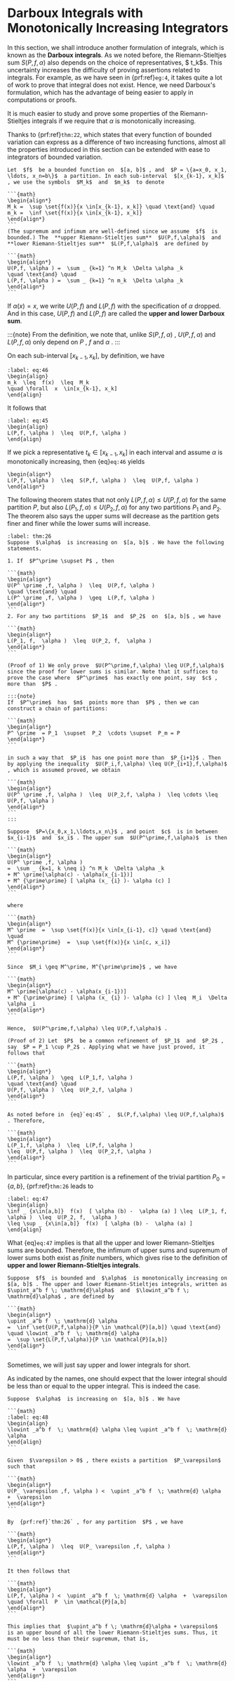 ```{index} Darboux integrals
```
```{index} upper Riemann-Stieltjes sum
```
```{index} lower Riemann-Stieltjes sum
```
```{index} upper Darboux sum
```
```{index} lower Darboux sum
```
```{index} upper Riemann-Stieltjes integral
```
```{index} lower Riemann-Stieltjes integral
```
# Darboux Integrals with Monotonically Increasing Integrators

In this section, we shall introduce another formulation of integrals, which is known as the **Darboux integrals**. As we noted before, the Riemann-Stieltjes sum $S(P,f,\alpha)$ also depends on the choice of representatives, $ t_k$s. This uncertainty increases the difficulty of proving assertions related to integrals. For example, as we have seen in {prf:ref}`eg:4`, it takes quite a lot of work to prove that integral does not exist. Hence, we need Darboux's formulation, which has the advantage of being easier to apply in computations or proofs.



It is much easier to study and prove some properties of the Riemann-Stieltjes integrals if we require that $\alpha$ is monotonically increasing.



Thanks to {prf:ref}`thm:22`, which states that every function of bounded variation can express as a difference of two increasing functions, almost all the properties introduced in this section can be extended with ease to integrators of bounded variation.



````{prf:definition}
Let  $f$  be a bounded function on  $[a, b]$ , and  $P = \{a=x_0, x_1, \ldots, x_n=b\}$  a partition. In each sub-interval  $[x_{k-1}, x_k]$ , we use the symbols  $M_k$  and  $m_k$  to denote

```{math}
\begin{align*}
M_k =  \sup \set{f(x)}{x \in[x_{k-1}, x_k]} \quad \text{and} \quad
m_k =  \inf \set{f(x)}{x \in[x_{k-1}, x_k]}
\end{align*}
```
(The supremum and infimum are well-defined since we assume  $f$  is bounded.) The  **upper Riemann-Stieltjes sum**  $U(P,f,\alpha)$  and  **lower Riemann-Stieltjes sum**  $L(P,f,\alpha)$  are defined by

```{math}
\begin{align*}
U(P,f, \alpha ) =  \sum _ {k=1} ^n M_k  \Delta \alpha _k
\quad \text{and} \quad
L(P,f, \alpha ) =  \sum _ {k=1} ^n m_k  \Delta \alpha _k
\end{align*}
```
````

If $\alpha(x) = x$, we write $U(P,f)$ and $L(P,f)$ with the specification of $\alpha$ dropped. And in this case, $U(P,f)$ and $L(P,f)$ are called the **upper and lower Darboux sum**.


:::{note}
From the definition, we note that, unlike  $S(P,f,\alpha)$ ,  $U(P,f,\alpha)$  and  $L(P,f,\alpha)$  only depend on  $P$ ,  $f$  and  $\alpha$ .
:::

On each sub-interval $[x_{k-1}, x_k]$, by definition, we have

```{math}
:label: eq:46
\begin{align}
m_k  \leq  f(x)  \leq  M_k
\quad \forall  x  \in[x_{k-1}, x_k]
\end{align}
```

It follows that

```{math}
:label: eq:45
\begin{align}
L(P,f, \alpha )  \leq  U(P,f, \alpha )
\end{align}
```

If we pick a representative $t_k \in[x_{k-1}, x_k]$ in each interval and assume $\alpha$ is monotonically increasing, then {eq}`eq:46` yields

```{math}
\begin{align*}
L(P,f, \alpha )  \leq  S(P,f, \alpha )  \leq  U(P,f, \alpha )
\end{align*}
```

The following theorem states that not only $L(P,f,\alpha) \leq U(P,f,\alpha)$ for the same partition $P$, but also $L(P_1,f,\alpha) \leq U(P_2,f,\alpha)$ for any two partitions $P_1$ and $P_2$. The theorem also says the upper sums will decrease as the partition gets finer and finer while the lower sums will increase.


````{prf:theorem}
:label: thm:26
Suppose  $\alpha$  is increasing on  $[a, b]$ . We have the following statements.

1. If  $P^\prime \supset P$ , then

```{math}
\begin{align*}
U(P^ \prime ,f, \alpha )  \leq  U(P,f, \alpha )
\quad \text{and} \quad
L(P^ \prime ,f, \alpha )  \geq  L(P,f, \alpha )
\end{align*}
```
2. For any two partitions  $P_1$  and  $P_2$  on  $[a, b]$ , we have

```{math}
\begin{align*}
L(P_1, f,  \alpha )  \leq  U(P_2, f,  \alpha )
\end{align*}
```
````

````{prf:proof}
(Proof of 1) We only prove  $U(P^\prime,f,\alpha) \leq U(P,f,\alpha)$  since the proof for lower sums is similar. Note that it suffices to prove the case where  $P^\prime$  has exactly one point, say  $c$ , more than  $P$ .

:::{note}
If  $P^\prime$  has  $m$  points more than  $P$ , then we can construct a chain of partitions:

```{math}
\begin{align*}
P^ \prime  = P_1  \supset  P_2  \cdots \supset  P_m = P
\end{align*}
```

in such a way that  $P_i$  has one point more than  $P_{i+1}$ . Then by applying the inequality  $U(P_i,f,\alpha) \leq U(P_{i+1},f,\alpha)$ , which is assumed proved, we obtain

```{math}
\begin{align*}
U(P^ \prime ,f, \alpha )  \leq  U(P_2,f, \alpha )  \leq \cdots \leq  U(P,f, \alpha )
\end{align*}
```
:::

Suppose  $P=\{x_0,x_1,\ldots,x_n\}$ , and point  $c$  is in between  $x_{i-1}$  and  $x_i$ . The upper sum  $U(P^\prime,f,\alpha)$  is then

```{math}
\begin{align*}
U(P^ \prime ,f, \alpha )
=  \sum _ {k=1, k \neq i} ^n M_k  \Delta \alpha _k
+ M^ \prime[\alpha(c) - \alpha(x_{i-1})]
+ M^ {\prime\prime} [ \alpha (x_ {i} )- \alpha (c) ]
\end{align*}
```

where

```{math}
\begin{align*}
M^ \prime  =  \sup \set{f(x)}{x \in[x_{i-1}, c]} \quad \text{and} \quad
M^ {\prime\prime}  =  \sup \set{f(x)}{x \in[c, x_i]}
\end{align*}
```

Since  $M_i \geq M^\prime, M^{\prime\prime}$ , we have

```{math}
\begin{align*}
M^ \prime[\alpha(c) - \alpha(x_{i-1})]
+ M^ {\prime\prime} [ \alpha (x_ {i} )- \alpha (c) ] \leq  M_i  \Delta \alpha _i
\end{align*}
```

Hence,  $U(P^\prime,f,\alpha) \leq U(P,f,\alpha)$ .

(Proof of 2) Let  $P$  be a common refinement of  $P_1$  and  $P_2$ , say  $P = P_1 \cup P_2$ . Applying what we have just proved, it follows that

```{math}
\begin{align*}
L(P,f, \alpha )  \geq  L(P_1,f, \alpha )
\quad \text{and} \quad
U(P,f, \alpha )  \leq  U(P_2,f, \alpha )
\end{align*}
```

As noted before in  {eq}`eq:45` ,  $L(P,f,\alpha) \leq U(P,f,\alpha)$ . Therefore,

```{math}
\begin{align*}
L(P_1,f, \alpha )  \leq  L(P,f, \alpha )
\leq  U(P,f, \alpha )  \leq  U(P_2,f, \alpha )
\end{align*}
```
````

In particular, since every partition is a refinement of the trivial partition $P_0 = \{a, b\}$, {prf:ref}`thm:26` leads to

```{math}
:label: eq:47
\begin{align}
\inf _ {x\in[a,b]}  f(x)  [ \alpha (b) -  \alpha (a) ] \leq  L(P_1, f,  \alpha )  \leq  U(P_2, f,  \alpha )
\leq \sup _ {x\in[a,b]}  f(x)  [ \alpha (b) -  \alpha (a) ]
\end{align}
```

What {eq}`eq:47` implies is that all the upper and lower Riemann-Stieltjes sums are bounded. Therefore, the infimum of upper sums and supremum of lower sums both exist as *finite* numbers, which gives rise to the definition of **upper and lower Riemann-Stieltjes integrals**.


````{prf:definition}
Suppose  $f$  is bounded and  $\alpha$  is monotonically increasing on  $[a, b]$ . The upper and lower Riemann-Stieltjes integrals, written as  $\upint_a^b f \; \mathrm{d}\alpha$  and  $\lowint_a^b f \; \mathrm{d}\alpha$ , are defined by

```{math}
\begin{align*}
\upint _a^b f  \; \mathrm{d} \alpha
=  \inf \set{U(P,f,\alpha)}{P \in \mathcal{P}[a,b]} \quad \text{and} \quad \lowint _a^b f  \; \mathrm{d} \alpha
=  \sup \set{L(P,f,\alpha)}{P \in \mathcal{P}[a,b]}
\end{align*}
```
````

Sometimes, we will just say upper and lower integrals for short.

As indicated by the names, one should expect that the lower integral should be less than or equal to the upper integral. This is indeed the case.


````{prf:theorem}
Suppose  $\alpha$  is increasing on  $[a, b]$ . We have

```{math}
:label: eq:48
\begin{align}
\lowint _a^b f  \; \mathrm{d} \alpha \leq \upint _a^b f  \; \mathrm{d} \alpha
\end{align}
```
````

````{prf:proof}
Given  $\varepsilon > 0$ , there exists a partition  $P_\varepsilon$  such that

```{math}
\begin{align*}
U(P_ \varepsilon ,f, \alpha ) <  \upint _a^b f  \; \mathrm{d} \alpha  +  \varepsilon
\end{align*}
```

By  {prf:ref}`thm:26` , for any partition  $P$ , we have

```{math}
\begin{align*}
L(P,f, \alpha )  \leq  U(P_ \varepsilon ,f, \alpha )
\end{align*}
```

It then follows that

```{math}
\begin{align*}
L(P,f, \alpha ) <  \upint _a^b f  \; \mathrm{d} \alpha  +  \varepsilon \quad \forall  P  \in \mathcal{P}[a,b]
\end{align*}
```

This implies that  $\upint_a^b f \; \mathrm{d}\alpha + \varepsilon$  is an upper bound of all the lower Riemann-Stieltjes sums. Thus, it must be no less than their supremum, that is,

```{math}
\begin{align*}
\lowint _a^b f  \; \mathrm{d} \alpha \leq \upint _a^b f  \; \mathrm{d} \alpha  +  \varepsilon
\end{align*}
```

Since the above inequality holds for any positive number  $\varepsilon > 0$ , we have

```{math}
\begin{align*}
\lowint _a^b f  \; \mathrm{d} \alpha \leq \upint _a^b f  \; \mathrm{d} \alpha
\end{align*}
```
````

There exist cases where the inequality {eq}`eq:48` is strict.


````{prf:example}
Consider the Dirichlet function

```{math}
\begin{align*}
\ind _ {\Q} (x) =  \begin{cases}
1 &x \in \Q\\
0 &x \notin \Q
\end{cases}
\end{align*}
```

restricted on  $[0,1]$ . For any partition  $P = \{0=x_0, x_1, \ldots, x_n=1\}$ , the infimum of  $\ind_{\Q}$  on each sub-interval  $[x_{k-1}, x_k]$  is  $0$ . Hence,  $L(P,\ind_{\Q}) = \sum_{k=1}^n 0 \cdot (x_k - x_{k-1}) = 0$ , which implies the lower Darboux sum is always  $0$ . Therefore, the lower integral is  $0$ , i.e.,  $\lowint_0^1 \ind_\Q(x) \; \mathrm{d}x = 0$ . Similarly, because the supremum of the Dirichlet function is  $1$  in each sub-interval, the upper Darboux sum is always  $1$ . Hence,  $\upint_0^1 \ind_\Q(x) \; \mathrm{d}x = 1$ . In this case, the lower integral is strictly less than the upper integral.
````
\printindex